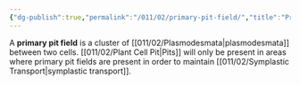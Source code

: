 ```yaml
---
{"dg-publish":true,"permalink":"/011/02/primary-pit-field/","title":"Primary Pit Field","tags":["BIOL412"],"noteIcon":"fallback","created":"2024-09-26T13:45:04.122-07:00","updated":"2024-09-26T15:24:28.689-07:00"}
---
```


A **primary pit field** is a cluster of [[011/02/Plasmodesmata\|plasmodesmata]] between two cells. [[011/02/Plant Cell Pit\|Pits]] will only be present in areas where primary pit fields are present in order to maintain [[011/02/Symplastic Transport\|symplastic transport]].